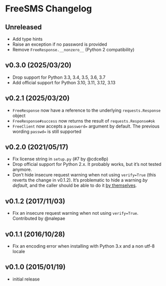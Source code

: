 # FreeSMS Changelog

## Unreleased

- Add type hints
- Raise an exception if no password is provided
- Remove `FreeResponse.__nonzero__` (Python 2 compatibility)

## v0.3.0 (2025/03/20)

- Drop support for Python 3.3, 3.4, 3.5, 3.6, 3.7
- Add official support for Python 3.10, 3.11, 3.12, 3.13

## v0.2.1 (2025/03/20)

- `FreeResponse` now have a reference to the underlying `requests.Response` object
- `FreeResponse#success` now returns the result of `requests.Response#ok`
- `FreeClient` now accepts a `password=` argument by default. The previous wording `passwd=` is still supported

## v0.2.0 (2021/05/17)

- Fix license string in `setup.py` (#7 by @cdce8p)
- Drop official support for Python 2.x. It probably works, but it’s not tested anymore.
- Don’t hide insecure request warning when not using ``verify=True`` (this reverts the change in v0.1.2).
  It’s problematic to hide a warning _by default_, and the caller should be able to do it
  [by themselves](https://stackoverflow.com/a/28002687/735926).

## v0.1.2 (2017/11/03)

- Fix an insecure request warning when not using ``verify=True``. Contributed by @nalepae

## v0.1.1 (2016/10/28)

- Fix an encoding error when installing with Python 3.x and a non utf-8 locale

## v0.1.0 (2015/01/19)

- initial release
